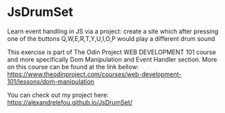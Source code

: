 # JsDrumSet
Learn event handling in JS via a project: create a site which after pressing one of the buttons Q,W,E,R,T,Y,U,I,O,P would play a different drum sound


This exercise is part of The Odin Project WEB DEVELOPMENT 101 course and more specifically Dom Manipulation and Event Handler section. More on this course can be found at the link bellow:
https://www.theodinproject.com/courses/web-development-101/lessons/dom-manipulation


You can check out my project here:
https://alexandrelefou.github.io/JsDrumSet/
